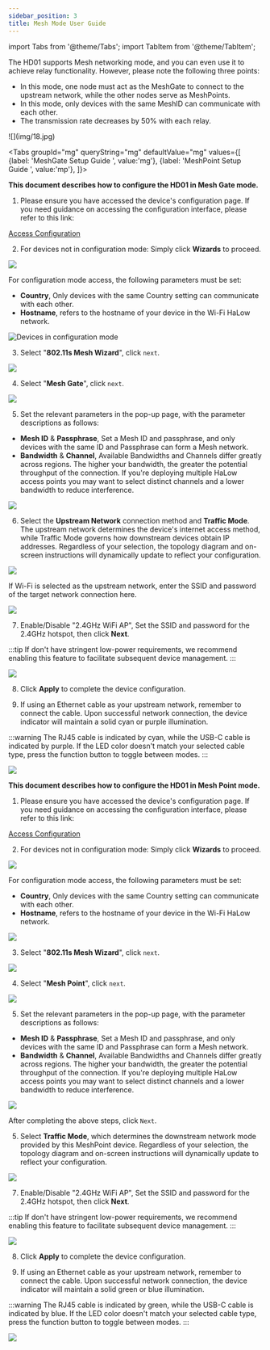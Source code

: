 ```yaml
---
sidebar_position: 3
title: Mesh Mode User Guide
---
```


import Tabs from '@theme/Tabs';
import TabItem from '@theme/TabItem';

The HD01 supports Mesh networking mode, and you can even use it to achieve relay functionality. However, please note the following three points:

- In this mode, one node must act as the MeshGate to connect to the upstream network, while the other nodes serve as MeshPoints.
- In this mode, only devices with the same MeshID can communicate with each other.
- The transmission rate decreases by 50% with each relay.

<div style={{ textAlign: 'center' }}>
  ![](img/18.jpg)
</div>

<Tabs
groupId="mg"
queryString="mg"
defaultValue="mg"
values={[
{label: 'MeshGate Setup Guide ', value:'mg'},
{label: 'MeshPoint Setup Guide ', value:'mp'},
]}>

<TabItem value="mg">


**This document describes how to configure the HD01 in Mesh Gate mode.**


1. Please ensure you have accessed the device's configuration page. If you need guidance on accessing the configuration interface, please refer to this link:

[Access Configuration](/docs/devices/wifi-halow/ht-hd01/access_configuration_page)

2. For devices not in configuration mode: Simply click **Wizards** to proceed. 

![](img/mesh_mode/03.png)

For configuration mode access, the following parameters must be set:
- **Country**, Only devices with the same Country setting can communicate with each other.
- **Hostname**, refers to the hostname of your device in the Wi-Fi HaLow network. 

![Devices in configuration mode](img/mesh_mode/01.png)

3. Select "**802.11s Mesh Wizard**", click `next`.

![](img/mesh_mode/mesh_gate/02.png)

4. Select "**Mesh Gate**", click `next`.

![](img/mesh_mode/mesh_gate/03.png)

5. Set the relevant parameters in the pop-up page, with the parameter descriptions as follows:

- **Mesh ID** & **Passphrase**, Set a Mesh ID and passphrase, and only devices with the same ID and Passphrase can form a Mesh network.
- **Bandwidth** & **Channel**, Available Bandwidths and Channels differ greatly across regions. The higher your bandwidth, the greater the potential throughput of the connection. If you're deploying multiple HaLow access points you may want to select distinct channels and a lower bandwidth to reduce interference.

![](img/mesh_mode/mesh_gate/04.png)

6. Select the **Upstream Network** connection method and **Traffic Mode**. The upstream network determines the device's internet access method, while Traffic Mode governs how downstream devices obtain IP addresses. Regardless of your selection, the topology diagram and on-screen instructions will dynamically update to reflect your configuration. 

![](img/mesh_mode/mesh_gate/07.png)

If Wi-Fi is selected as the upstream network, enter the SSID and password of the target network connection here.

![](img/mesh_mode/mesh_gate/11.jpg)

7. Enable/Disable "2.4GHz WiFi AP", Set the SSID and password for the 2.4GHz hotspot, then click **Next**.

:::tip
If don't have stringent low-power requirements, we recommend enabling this feature to facilitate subsequent device management.
:::

![](img/mesh_mode/mesh_gate/10.png)

8. Click **Apply** to complete the device configuration. 

9. If using an Ethernet cable as your upstream network, remember to connect the cable. Upon successful network connection, the device indicator will maintain a solid cyan or purple illumination. 

:::warning
The RJ45 cable is indicated by cyan, while the USB-C cable is indicated by purple. If the LED color doesn't match your selected cable type, press the function button to toggle between modes.
:::

![](img/mesh_mode/02.jpg)

</TabItem>
<TabItem value="mp" >

**This document describes how to configure the HD01 in Mesh Point mode.**


1. Please ensure you have accessed the device's configuration page. If you need guidance on accessing the configuration interface, please refer to this link:

[Access Configuration](/docs/devices/wifi-halow/ht-hd01/access_configuration_page)

2. For devices not in configuration mode: Simply click **Wizards** to proceed.

![](img/mesh_mode/03.png)

For configuration mode access, the following parameters must be set:
- **Country**, Only devices with the same Country setting can communicate with each other.
- **Hostname**, refers to the hostname of your device in the Wi-Fi HaLow network. 

![](img/mesh_mode/01.png)

3. Select "**802.11s Mesh Wizard**", click `next`.

![](img/mesh_mode/mesh_gate/02.png)

4. Select "**Mesh Point**", click `next`.

![](img/mesh_mode/mesh_point/03.png)

5. Set the relevant parameters in the pop-up page, with the parameter descriptions as follows:

- **Mesh ID** & **Passphrase**, Set a Mesh ID and passphrase, and only devices with the same ID and Passphrase can form a Mesh network.
- **Bandwidth** & **Channel**, Available Bandwidths and Channels differ greatly across regions. The higher your bandwidth, the greater the potential throughput of the connection. If you're deploying multiple HaLow access points you may want to select distinct channels and a lower bandwidth to reduce interference.

![](img/mesh_mode/mesh_point/04.png)

After completing the above steps, click `Next`.

5. Select **Traffic Mode**, which determines the downstream network mode provided by this MeshPoint device. Regardless of your selection, the topology diagram and on-screen instructions will dynamically update to reflect your configuration. 

![](img/mesh_mode/mesh_gate/07.png)

7. Enable/Disable "2.4GHz WiFi AP", Set the SSID and password for the 2.4GHz hotspot, then click **Next**.

:::tip
If don't have stringent low-power requirements, we recommend enabling this feature to facilitate subsequent device management.
:::

![](img/mesh_mode/mesh_gate/10.png)

8. Click **Apply** to complete the device configuration. 

9. If using an Ethernet cable as your upstream network, remember to connect the cable. Upon successful network connection, the device indicator will maintain a solid green or blue illumination. 

:::warning
The RJ45 cable is indicated by green, while the USB-C cable is indicated by blue. If the LED color doesn't match your selected cable type, press the function button to toggle between modes.
:::

![](img/mesh_mode/02.jpg)

</TabItem>
</Tabs>